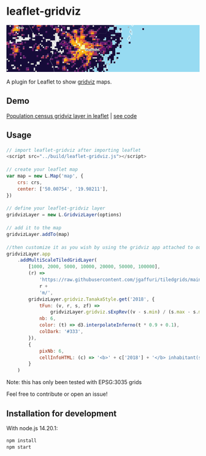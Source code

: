 # leaflet-gridviz

<div>
    <a href="https://eurostat.github.io/leaflet-gridviz/examples/demo.html" target="_blank">
        <img src='./preview.png'>
    </a>
</div>

A plugin for Leaflet to show [gridviz](https://github.com/eurostat/gridviz) maps.

## Demo

[Population census gridviz layer in leaflet](https://eurostat.github.io/leaflet-gridviz/examples/demo.html) | [see code](./examples/demo.html)

## Usage

```JavaScript
// import leaflet-gridviz after importing leaflet
<script src="../build/leaflet-gridviz.js"></script>

// create your leaflet map
var map = new L.Map('map', {
    crs: crs,
    center: ['50.00754', '19.98211'],
})

// define your leaflet-gridviz layer
gridvizLayer = new L.GridvizLayer(options)

// add it to the map
gridvizLayer.addTo(map)

//then customize it as you wish by using the gridviz app attached to our GridvizLayer...
gridvizLayer.app
    .addMultiScaleTiledGridLayer(
        [1000, 2000, 5000, 10000, 20000, 50000, 100000],
        (r) =>
            'https://raw.githubusercontent.com/jgaffuri/tiledgrids/main/data/europe/population/' +
            r +
            'm/',
        gridvizLayer.gridviz.TanakaStyle.get('2018', {
            tFun: (v, r, s, zf) =>
                gridvizLayer.gridviz.sExpRev((v - s.min) / (s.max - s.min), -7),
            nb: 6,
            color: (t) => d3.interpolateInferno(t * 0.9 + 0.1),
            colDark: '#333',
        }),
        {
            pixNb: 6,
            cellInfoHTML: (c) => '<b>' + c['2018'] + '</b> inhabitant(s)',
        }
    )

```

Note: this has only been tested with EPSG:3035 grids

Feel free to contribute or open an issue!

## Installation for development

With node.js 14.20.1:

`npm install`  
`npm start`
